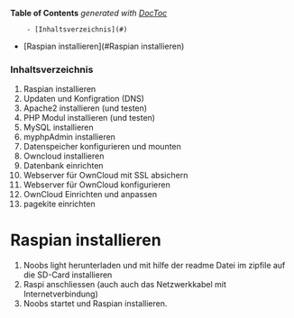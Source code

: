 **Table of Contents**  *generated with [DocToc](http://doctoc.herokuapp.com/)*

		- [Inhaltsverzeichnis](#)
- [Raspian installieren](#Raspian installieren)

### Inhaltsverzeichnis

1. Raspian installieren
2. Updaten und Konfigration (DNS)
3. Apache2 installieren (und testen)
4. PHP Modul installieren (und testen)
5. MySQL installieren
6. myphpAdmin installieren
7. Datenspeicher konfigurieren und mounten
8. Owncloud installieren
9. Datenbank einrichten
10. Webserver für OwnCloud mit SSL absichern
11. Webserver für OwnCloud konfigurieren
12. OwnCloud Einrichten und anpassen
13. pagekite einrichten

# Raspian installieren

1. Noobs light herunterladen und mit hilfe der readme Datei im zipfile auf die SD-Card installieren
2. Raspi anschliessen (auch auch das Netzwerkkabel mit Internetverbindung)
3. Noobs startet und Raspian installieren.
